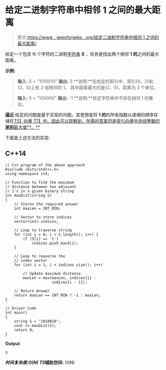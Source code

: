 # 给定二进制字符串中相邻 1 之间的最大距离

> 原文:[https://www . geesforgeks . org/给定二进制字符串中相邻 1 之间的最大距离/](https://www.geeksforgeeks.org/maximum-distance-between-adjacent-1s-in-given-binary-string/)

给定一个包含 N 个字符的二进制[字符串](https://www.geeksforgeeks.org/string-data-structure/) **S** ，任务是找出两个相邻 **1 的**之间的最大距离。

**示例:**

> **输入:** S = "1010010"
> **输出:** 3
> **说明:**在给定的索引中，索引{0，2}和{2，5}上有 2 组相邻的 1。
> 其中距离最大的是{2，5}，距离为 3 个单位。
> 
> **输入:** S = "100000"
> **输出:** -1
> **说明:**给定字符串中不存在相邻 1 的集合。

**逼近**:给定的问题是基于实现的问题。其思想是将 **1 的**的所有指数以递增的顺序存储在[T5】向量 T7】中。因此可以观察到，所需的答案将是索引向量中连续整数的**差的**最大值**。**](https://www.geeksforgeeks.org/vector-in-cpp-stl/)

下面是上述方法的实现:

## C++14

```
// C++ program of the above approach
#include <bits/stdc++.h>
using namespace std;

// Function to find the maximum
// distance between two adjacent
// 1's in a given binary string
int maxDist(string S)
{
    // Stores the required answer
    int maxLen = INT_MIN;

    // Vector to store indices
    vector<int> indices;

    // Loop to traverse string
    for (int i = 0; i < S.length(); i++) {
        if (S[i] == '1')
            indices.push_back(i);
    }

    // Loop to reaverse the
    // index vector
    for (int i = 1; i < indices.size(); i++)

        // Update maximum distance
        maxLen = max(maxLen, indices[i] - 
                     indices[i - 1]);

    // Return Answer
    return maxLen == INT_MIN ? -1 : maxLen;
}

// Driver Code
int main()
{
    string S = "1010010";
    cout << maxDist(S);
    return 0;
}
```

**Output**

```
3
```

***时间复杂度:**O(N)*
T5**辅助空间:** O(N)